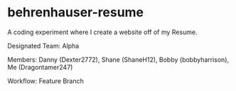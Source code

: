 # behrenhauser-resume
A coding experiment where I create a website off of my Resume.

Designated Team: Alpha

Members: Danny (Dexter2772), Shane (ShaneH12), Bobby (bobbyharrison), Me (Dragontamer247)

Workflow: Feature Branch
